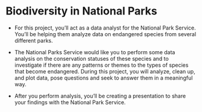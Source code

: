 # Biodiversity in National Parks
- For this project, you’ll act as a data analyst for the National Park Service. You’ll be helping them analyze data on endangered species from several different parks.

- The National Parks Service would like you to perform some data analysis on the conservation statuses of these species and to investigate if there are any patterns or themes to the types of species that become endangered. During this project, you will analyze, clean up, and plot data, pose questions and seek to answer them in a meaningful way.

- After you perform analysis, you’ll be creating a presentation to share your findings with the National Park Service.